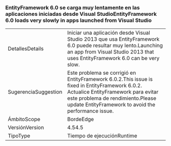 ### <a name="entityframework-60-loads-very-slowly-in-apps-launched-from-visual-studio"></a><span data-ttu-id="aa8dc-101">EntityFramework 6.0 se carga muy lentamente en las aplicaciones iniciadas desde Visual Studio</span><span class="sxs-lookup"><span data-stu-id="aa8dc-101">EntityFramework 6.0 loads very slowly in apps launched from Visual Studio</span></span>

|   |   |
|---|---|
|<span data-ttu-id="aa8dc-102">Detalles</span><span class="sxs-lookup"><span data-stu-id="aa8dc-102">Details</span></span>|<span data-ttu-id="aa8dc-103">Iniciar una aplicación desde Visual Studio 2013 que usa EntityFramework 6.0 puede resultar muy lento.</span><span class="sxs-lookup"><span data-stu-id="aa8dc-103">Launching an app from Visual Studio 2013 that uses EntityFramework 6.0 can be very slow.</span></span>|
|<span data-ttu-id="aa8dc-104">Sugerencia</span><span class="sxs-lookup"><span data-stu-id="aa8dc-104">Suggestion</span></span>|<span data-ttu-id="aa8dc-105">Este problema se corrigió en EntityFramework 6.0.2.</span><span class="sxs-lookup"><span data-stu-id="aa8dc-105">This issue is fixed in EntityFramework 6.0.2.</span></span> <span data-ttu-id="aa8dc-106">Actualice EntityFramework para evitar este problema de rendimiento.</span><span class="sxs-lookup"><span data-stu-id="aa8dc-106">Please update EntityFramework to avoid the performance issue.</span></span>|
|<span data-ttu-id="aa8dc-107">Ámbito</span><span class="sxs-lookup"><span data-stu-id="aa8dc-107">Scope</span></span>|<span data-ttu-id="aa8dc-108">Borde</span><span class="sxs-lookup"><span data-stu-id="aa8dc-108">Edge</span></span>|
|<span data-ttu-id="aa8dc-109">Versión</span><span class="sxs-lookup"><span data-stu-id="aa8dc-109">Version</span></span>|<span data-ttu-id="aa8dc-110">4.5</span><span class="sxs-lookup"><span data-stu-id="aa8dc-110">4.5</span></span>|
|<span data-ttu-id="aa8dc-111">Tipo</span><span class="sxs-lookup"><span data-stu-id="aa8dc-111">Type</span></span>|<span data-ttu-id="aa8dc-112">Tiempo de ejecución</span><span class="sxs-lookup"><span data-stu-id="aa8dc-112">Runtime</span></span>|

